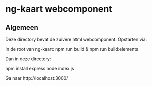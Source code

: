 # ng-kaart webcomponent

## Algemeen

Deze directory bevat de zuivere html webcomponent. Opstarten via:

In de root van ng-kaart: npm run build & npm run build:elements

Dan in deze directory:

  npm install express
  node index.js
   
Ga naar http://localhost:3000/
